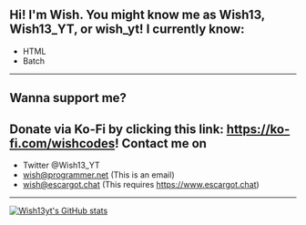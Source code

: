 Hi!
I'm Wish. You might know me as Wish13, Wish13_YT, or wish_yt!
I currently know:
--------------------
- HTML
- Batch
--------------------
Wanna support me?
----------------------------------------------------------------------
Donate via Ko-Fi by clicking this link: https://ko-fi.com/wishcodes!
Contact me on 
-------------------------------------------------------------------------
- Twitter @Wish13_YT
- wish@programmer.net (This is an email)
- wish@escargot.chat (This requires https://www.escargot.chat)
-------------------------------------------------------------------------
[![Wish13yt's GitHub stats](https://github-readme-stats.vercel.app/api?username=wish13yt)](https://github.com/anuraghazra/github-readme-stats)
